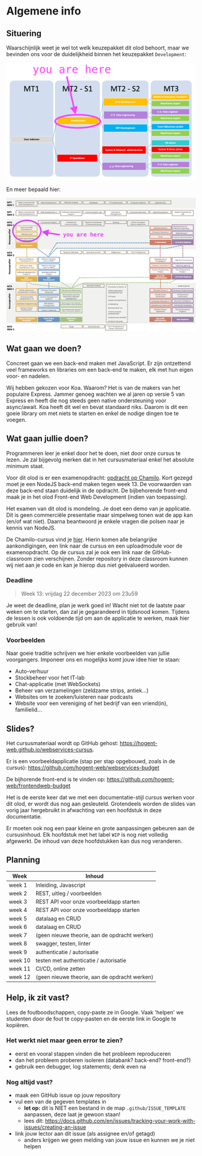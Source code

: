 # Algemene info

## Situering

Waarschijnlijk weet je wel tot welk keuzepakket dit olod behoort, maar we bevinden ons voor de duidelijkheid binnen het keuzepakket `Development`:

![Keuzepakketten](./images/MT_development.png ':size=70%')

En meer bepaald hier:

![Dit olod in de keuzepakketten](./images/MT_olods.png ':size=70%')

## Wat gaan we doen?

Concreet gaan we een back-end maken met JavaScript. Er zijn ontzettend veel frameworks en libraries om een back-end te maken, elk met hun eigen voor- en nadelen.

Wij hebben gekozen voor Koa. Waarom? Het is van de makers van het populaire Express. Jammer genoeg wachten we al jaren op versie 5 van Express en heeft die nog steeds geen native ondersteuning voor async/await. Koa heeft dit wel en bevat standaard niks. Daarom is dit een goeie library om met niets te starten en enkel de nodige dingen toe te voegen.

## Wat gaan jullie doen?

Programmeren leer je enkel door het te doen, niet door onze cursus te lezen. Je zal bijgevolg merken dat in het cursusmateriaal enkel het absolute minimum staat.

Voor dit olod is er een examenopdracht: [opdracht op Chamilo](https://chamilo.hogent.be/index.php?go=CourseViewer&application=Chamilo%5CApplication%5CWeblcms&course=58946&tool=Document&browser=Table&tool_action=Viewer&publication=2201044). Kort gezegd moet je een NodeJS back-end maken tegen week 13. De voorwaarden van deze back-end staan duidelijk in de opdracht. De bijbehorende front-end maak je in het olod Front-end Web Development (indien van toepassing).

Het examen van dit olod is mondeling. Je doet een demo van je applicatie. Dit is geen commerciële presentatie maar simpelweg tonen wat de app kan (en/of wat niet). Daarna beantwoord je enkele vragen die polsen naar je kennis van NodeJS.

De Chamilo-cursus vind je [hier](https://chamilo.hogent.be/index.php?application=Chamilo%5CApplication%5CWeblcms&go=CourseViewer&course=58946). Hierin komen alle belangrijke aankondigingen, een link naar de cursus en een uploadmodule voor de examenopdracht. Op de cursus zal je ook een link naar de GitHub-classroom zien verschijnen. Zonder repository in deze classroom kunnen wij niet aan je code en kan je hierop dus niet geëvalueerd worden.

### Deadline

> Week 13: vrijdag 22 december 2023 om 23u59

Je weet de deadline, plan je werk goed in! Wacht niet tot de laatste paar weken om te starten, dan zal je gegarandeerd in tijdsnood komen. Tijdens de lessen is ook voldoende tijd om aan de applicatie te werken, maak hier gebruik van!

### Voorbeelden

Naar goeie traditie schrijven we hier enkele voorbeelden van jullie voorgangers. Imponeer ons en mogelijks komt jouw idee hier te staan:

- Auto-verhuur
- Stockbeheer voor het IT-lab
- Chat-applicatie (met WebSockets)
- Beheer van verzamelingen (zeldzame strips, antiek...)
- Websites om te zoeken/luisteren naar podcasts
- Website voor een vereniging of het bedrijf van een vriend(in), familielid...

## Slides?

Het cursusmateriaal wordt op GitHub gehost: <https://hogent-web.github.io/webservices-cursus>.

Er is een voorbeeldapplicatie (stap per stap opgebouwd, zoals in de cursus): <https://github.com/hogent-web/webservices-budget>

De bijhorende front-end is te vinden op: <https://github.com/hogent-web/frontendweb-budget>

Het is de eerste keer dat we met een documentatie-stijl cursus werken voor dit olod, er wordt dus nog aan gesleuteld. Grotendeels worden de slides van vorig jaar hergebruikt in afwachting van een hoofdstuk in deze documentatie.

Er moeten ook nog een paar kleine en grote aanpassingen gebeuren aan de cursusinhoud. Elk hoofdstuk met het label `WIP` is nog niet volledig afgewerkt. De inhoud van deze hoofdstukken kan dus nog veranderen.

## Planning

| Week    | Inhoud                                        |
| ------- | --------------------------------------------- |
| week 1  | Inleiding, Javascript                         |
| week 2  | REST, uitleg / voorbeelden                    |
| week 3  | REST API voor onze voorbeeldapp starten       |
| week 4  | REST API voor onze voorbeeldapp starten       |
| week 5  | datalaag en CRUD                              |
| week 6  | datalaag en CRUD                              |
| week 7  | (geen nieuwe theorie, aan de opdracht werken) |
| week 8  | swagger, testen, linter                       |
| week 9  | authenticatie / autorisatie                   |
| week 10 | testen met authenticatie / autorisatie        |
| week 11 | CI/CD, online zetten                          |
| week 12 | (geen nieuwe theorie, aan de opdracht werken) |

## Help, ik zit vast?

Lees de foutboodschappen, copy-paste ze in Google. Vaak 'helpen' we studenten door de fout te copy-pasten en de eerste link in Google te kopiëren.

### Het werkt niet maar geen error te zien?

- eerst en vooral stappen vinden die het probleem reproduceren
- dan het probleem proberen isoleren (databank? back-end? front-end?)
- gebruik een debugger, log statements; denk even na

### Nog altijd vast?

- maak een GitHub issue op jouw repository
- vul een van de gegeven templates in
  - **let op:** dit is NIET een bestand in de map `.github/ISSUE_TEMPLATE` aanpassen, deze laat je gewoon staan!
  - lees dit: <https://docs.github.com/en/issues/tracking-your-work-with-issues/creating-an-issue>
- link jouw lector aan dit issue (als assignee en/of getagd)
  - anders krijgen we geen melding van jouw issue en kunnen we je niet helpen
